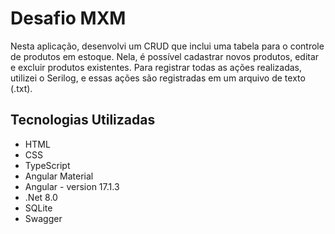 # Desafio MXM

Nesta aplicação, desenvolvi um CRUD que inclui uma tabela para o controle de produtos em estoque. Nela, é possível cadastrar novos produtos, editar e excluir produtos existentes. Para registrar todas as ações realizadas, utilizei o Serilog, e essas ações são registradas em um arquivo de texto (.txt).

## Tecnologias Utilizadas

- HTML
- CSS
- TypeScript
- Angular Material
- Angular - version 17.1.3
- .Net 8.0
- SQLite
- Swagger
